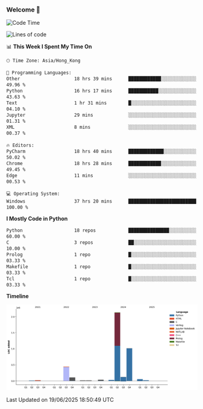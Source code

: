 ### Welcome 👋

<!--START_SECTION:waka-->
![Code Time](http://img.shields.io/badge/Code%20Time-2%2C207%20hrs%2046%20mins-blue)

![Lines of code](https://img.shields.io/badge/From%20Hello%20World%20I%27ve%20Written-4.0%20million%20lines%20of%20code-blue)

📊 **This Week I Spent My Time On** 

```text
🕑︎ Time Zone: Asia/Hong_Kong

💬 Programming Languages: 
Other                    18 hrs 39 mins      ████████████░░░░░░░░░░░░░   49.96 % 
Python                   16 hrs 17 mins      ███████████░░░░░░░░░░░░░░   43.63 % 
Text                     1 hr 31 mins        █░░░░░░░░░░░░░░░░░░░░░░░░   04.10 % 
Jupyter                  29 mins             ░░░░░░░░░░░░░░░░░░░░░░░░░   01.31 % 
XML                      8 mins              ░░░░░░░░░░░░░░░░░░░░░░░░░   00.37 % 

🔥 Editors: 
PyCharm                  18 hrs 40 mins      █████████████░░░░░░░░░░░░   50.02 % 
Chrome                   18 hrs 28 mins      ████████████░░░░░░░░░░░░░   49.45 % 
Edge                     11 mins             ░░░░░░░░░░░░░░░░░░░░░░░░░   00.53 % 

💻 Operating System: 
Windows                  37 hrs 20 mins      █████████████████████████   100.00 % 
```

**I Mostly Code in Python** 

```text
Python                   18 repos            ███████████████░░░░░░░░░░   60.00 % 
C                        3 repos             ██░░░░░░░░░░░░░░░░░░░░░░░   10.00 % 
Prolog                   1 repo              █░░░░░░░░░░░░░░░░░░░░░░░░   03.33 % 
Makefile                 1 repo              █░░░░░░░░░░░░░░░░░░░░░░░░   03.33 % 
Tcl                      1 repo              █░░░░░░░░░░░░░░░░░░░░░░░░   03.33 % 
```



**Timeline**

![Lines of Code chart](https://raw.githubusercontent.com/xhj2501/xhj2501/main/assets/bar_graph.png)


 Last Updated on 19/06/2025 18:50:49 UTC
<!--END_SECTION:waka-->

